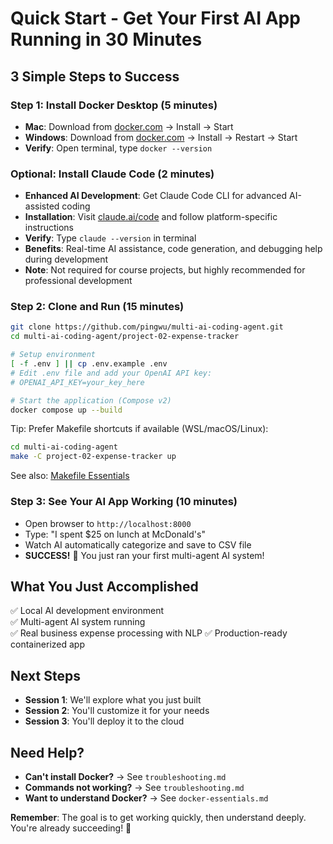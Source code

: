 # Quick Start - Get Your First AI App Running in 30 Minutes

## 3 Simple Steps to Success

### Step 1: Install Docker Desktop (5 minutes)
- **Mac**: Download from [docker.com](https://docker.com) → Install → Start
- **Windows**: Download from [docker.com](https://docker.com) → Install → Restart → Start
- **Verify**: Open terminal, type `docker --version`

### Optional: Install Claude Code (2 minutes)
- **Enhanced AI Development**: Get Claude Code CLI for advanced AI-assisted coding
- **Installation**: Visit [claude.ai/code](https://claude.ai/code) and follow platform-specific instructions
- **Verify**: Type `claude --version` in terminal
- **Benefits**: Real-time AI assistance, code generation, and debugging help during development
- **Note**: Not required for course projects, but highly recommended for professional development

### Step 2: Clone and Run (15 minutes)
```bash
git clone https://github.com/pingwu/multi-ai-coding-agent.git
cd multi-ai-coding-agent/project-02-expense-tracker

# Setup environment
[ -f .env ] || cp .env.example .env
# Edit .env file and add your OpenAI API key:
# OPENAI_API_KEY=your_key_here

# Start the application (Compose v2)
docker compose up --build
```

Tip: Prefer Makefile shortcuts if available (WSL/macOS/Linux):

```bash
cd multi-ai-coding-agent
make -C project-02-expense-tracker up
```

See also: [Makefile Essentials](./makefile-essentials.md)

### Step 3: See Your AI App Working (10 minutes)
- Open browser to `http://localhost:8000`
- Type: "I spent $25 on lunch at McDonald's"
- Watch AI automatically categorize and save to CSV file
- **SUCCESS!** 🎉 You just ran your first multi-agent AI system!

## What You Just Accomplished
✅ Local AI development environment  
✅ Multi-agent AI system running  
✅ Real business expense processing with NLP
✅ Production-ready containerized app  

## Next Steps
- **Session 1**: We'll explore what you just built
- **Session 2**: You'll customize it for your needs
- **Session 3**: You'll deploy it to the cloud

## Need Help?
- **Can't install Docker?** → See `troubleshooting.md`
- **Commands not working?** → See `troubleshooting.md`
- **Want to understand Docker?** → See `docker-essentials.md`

**Remember**: The goal is to get working quickly, then understand deeply. You're already succeeding! 🚀
